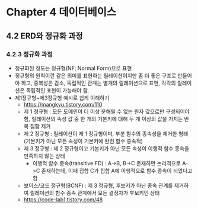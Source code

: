 # Chapter 4 데이터베이스
## 4.2 ERD와 정규화 과정
### 4.2.3 정규화 과정
- 정규화된 정도는 정규형(NF; Normal Form)으로 표현
- 정규형의 원칙이란 같은 의미를 표현하는 릴레이션이지만 좀 더 좋은 구조로 만들어야 하고, 중복성은 감소, 독립적인 관계는 별개의 릴레이션으로 표현, 각각의 릴레이션은 독립적인 표현이 가능해야 함.
- 제1정규형~제3정규형 예시로 쉽게 이해하기
  - https://mangkyu.tistory.com/110
  - 제 1 정규형 : 모든 도메인이 더 이상 분해될 수 없는 원자 값으로만 구성되어야 함, 릴레이션의 속성 값 중 한 개의 기본키에 대해 두 개 이상의 값을 가지는 반복 집합 제거
  - 제 2 정규형 : 릴레이션이 제 1 정규형이며, 부분 함수의 종속성을 제거한 형태(기본키가 아닌 모든 속성이 기본키에 완전 함수 종속적)
  - 제 3 정규형 : 제 2 정규형이고 기본키가 아닌 모든 속성이 이행적 함수 종속을 만족하지 않는 상태
    - 이행적 함수 종속(transitive FD) : A->B, B->C 존재하면 논리적으로 A->C 존재하는데, 이때 집합 C가 집합 A에 이행적으로 함수 종속이 되었다고 함
  - 보이스/코드 정규형(BCNF) : 제 3 정규형, 후보키가 아닌 종속 관계를 제거하여 릴레이션의 함수 종속 관계에서 모든 결정자가 후보키인 상태
  - https://code-lab1.tistory.com/48
